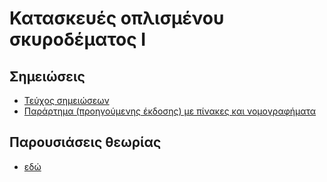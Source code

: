 # Κατασκευές οπλισμένου σκυροδέματος Ι

## Σημειώσεις

* [Τεύχος σημειώσεων](notes/BetonIBookECv105.pdf)
* [Παράρτημα (προηγούμενης έκδοσης) με πίνακες και νομογραφήματα](notes/AnnexI_Tables_v02.pdf)

## Παρουσιάσεις θεωρίας

* [εδώ](presentations/slideshares.md)


